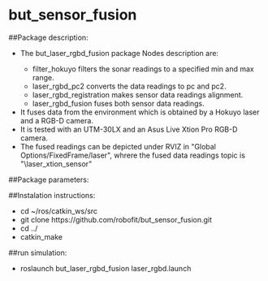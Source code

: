 # but_sensor_fusion


##Package description:

<ul>
  <li> The but_laser_rgbd_fusion package Nodes description are: </li>
    <ul>
      <li> filter_hokuyo filters the sonar readings to a specified min and max range. </li>
      <li> laser_rgbd_pc2 converts the data readings to pc and pc2. </li>
      <li> laser_rgbd_registration makes sensor data readings alignment. </li>
      <li> laser_rgbd_fusion fuses both sensor data readings. </li>
    </ul>
  </li>
  <li> It fuses data from the environment which is obtained  by a Hokuyo laser and a RGB-D camera. </li>
  <li> It is tested with an UTM-30LX  and an Asus Live Xtion Pro RGB-D camera. </li>
  <li> The fused readings can be depicted under RVIZ in "Global Options/FixedFrame/laser", whrere the fused data readings topic is "\laser_xtion_sensor" </li>
</ul>


##Package parameters:

##Instalation instructions:
<ul>
  <li> cd ~/ros/catkin_ws/src
  <li> git clone https://github.com/robofit/but_sensor_fusion.git
  <li> cd ../
  <li> catkin_make
</ul>

##run simulation:
<ul>
  <li> roslaunch but_laser_rgbd_fusion laser_rgbd.launch
</ul>








